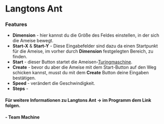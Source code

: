 # Langtons Ant
### Features
- **Dimension** - hier kannst du die Größe des Feldes einstellen, in der sich die Ameise bewegt.
- **Start-X** & **Start-Y** - Diese Eingabefelder sind dazu da einen Startpunkt für die Ameise, im vorher durch **Dimension** festgelegten Bereich, zu finden.
- **Start** - dieser Button startet die Ameisen-[Turingmaschine](https://de.wikipedia.org/wiki/Turingmaschine).
- **Create** - bevor du aber die Ameise mit dem Start-Button auf den Weg schicken kannst, musst du mit dem **Create** Button deine Eingaben bestätigen.
- **Speed** - verändert die Geschwindigkeit.
- **Steps** - 

#### Für weitere Informationen zu Langtons Ant -> im Programm dem Link folgen.
#### - Team Machine